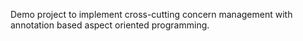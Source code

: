 Demo project to implement cross-cutting concern management with annotation based aspect oriented programming.